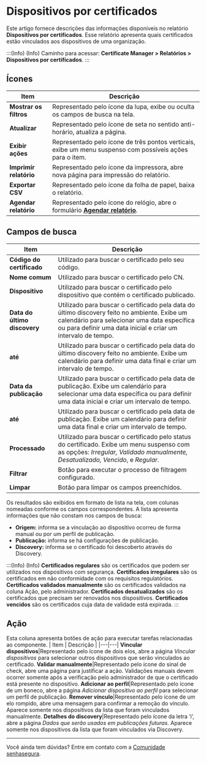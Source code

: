 # Dispositivos por certificados

Este artigo fornece descrições das informações disponíveis no relatório **Dispositivos por certificados**. Esse relatório apresenta quais certificados estão vinculados aos dispositivos de uma organização.

:::(Info) (Info)
Caminho para acessar: **Certificate Manager > Relatórios > Dispositivos por certificados**.
:::

## Ícones
| Item | Descrição |
| --- | --- |
|**Mostrar os filtros**|Representado pelo ícone da lupa, exibe ou oculta os campos de busca na tela.|
|**Atualizar**|Representado pelo ícone de seta no sentido anti-horário, atualiza a página.|
|**Exibir ações**|Representado pelo ícone de três pontos verticais, exibe um menu suspenso com possíveis ações para o item.|
|**Imprimir relatório**|Representado pelo ícone da impressora, abre nova página para impressão do relatório.|
|**Exportar CSV**|Representado pelo ícone da folha de papel, baixa o relatório.|
|**Agendar relatório**|Representado pelo ícone do relógio, abre o formulário **[Agendar relatório](/v3-32/docs/pt/general-information-how-to-issue-download-and-schedule-device-reports)**.|

## Campos de busca
| Item | Descrição |
| --- | --- |
**Código do certificado**|Utilizado para buscar o certificado pelo seu código.
**Nome comum**|Utilizado para buscar o certificado pelo CN.
**Dispositivo**|Utilizado para buscar o certificado pelo dispositivo que contém o certificado publicado.
**Data do último discovery**|Utilizado para buscar o certificado pela data do último discovery feito no ambiente. Exibe um calendário para selecionar uma data específica ou para definir uma data inicial e criar um intervalo de tempo.
**até**|Utilizado para buscar o certificado pela data do último discovery feito no ambiente. Exibe um calendário para definir uma data final e criar um intervalo de tempo.
**Data da publicação**|Utilizado para buscar o certificado pela data de publicação. Exibe um calendário para selecionar uma data específica ou para definir uma data inicial e criar um intervalo de tempo.
**até**|Utilizado para buscar o certificado pela data de publicação. Exibe um calendário para definir uma data final e criar um intervalo de tempo.
**Processado**|Utilizado para buscar o certificado pelo status do certificado. Exibe um menu suspenso com as opções: *Irregular, Validado manualmente, Desatualizado, Vencido*, e *Regular*.
|**Filtrar**|Botão para executar o processo de filtragem configurado.|
|**Limpar**|Botão para limpar os campos preenchidos.|

Os resultados são exibidos em formato de lista na tela, com colunas nomeadas conforme os campos correspondentes. A lista apresenta informações que não constam nos campos de busca:

* **Origem:** informa se a vinculação ao dispositivo ocorreu de forma manual ou por um perfil de publicação.
* **Publicação:** informa se há configurações de publicação.  
* **Discovery:** informa se o certificado foi descoberto através do Discovery. 

:::(Info) (Info)
**Certificados regulares** são os certificados que podem ser utilizados nos dispositivos com segurança.
**Certificados irregulares** são os certificados em não conformidade com os requisitos regulatórios.
**Certificados validados manualmente** são os certificados validados na coluna Ação, pelo administrador. 
**Certificados desatualizados** são os certificados que precisam ser renovados nos dispositivos.
**Certificados vencidos** são os certificados cuja data de validade está expirada.
:::

## Ação
Esta coluna apresenta botões de ação para executar tarefas relacionadas ao componente.
| Item | Descrição |
|---|---|
**Vincular dispositivos**|Representado pelo ícone de dois elos, abre a página *Vincular dispositivos* para selecionar outros dispositivos que serão vinculados ao certificado.
**Validar manualmente**|Representado pelo ícone do sinal de check, abre uma página para justificar a ação. Validações manuais devem ocorrer somente após a verificação pelo administrador de que o certificado está presente no dispositivo.
**Adicionar ao perfil**|Representado pelo ícone de um boneco, abre a página *Adicionar dispositivo ao perfil* para selecionar um perfil de publicação.
**Remover vínculo**|Representado pelo ícone de um elo rompido, abre uma mensagem para confirmar a remoção do vínculo. Aparece somente nos dispositivos da lista que foram vinculados manualmente.
**Detalhes do discovery**|Representado pelo ícone da letra ‘i’, abre a página *Dados que serão usados em publicações futuras*. Aparece somente nos dispositivos da lista que foram vinculados via Discovery. 
***
Você ainda tem dúvidas? Entre em contato com a [Comunidade senhasegura](https://community.senhasegura.io/).
